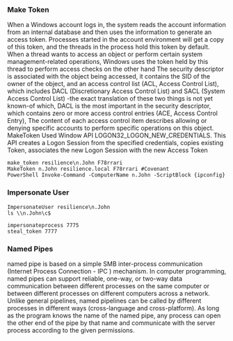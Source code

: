 ### Make Token
When a Windows account logs in, the system reads the account information from an internal database and then uses the information to generate an access token. Processes started in the account environment will get a copy of this token, and the threads in the process hold this token by default. When a thread wants to access an object or perform certain system management-related operations, Windows uses the token held by this thread to perform access checks on the other hand The security descriptor is associated with the object being accessed, it contains the SID of the owner of the object, and an access control list (ACL, Access Control List), which includes DACL (Discretionary Access Control List) and SACL (System Access Control List) -the exact translation of these two things is not yet known-of which, DACL is the most important in the security descriptor, which contains zero or more access control entries (ACE, Access Control Entry), The content of each access control item describes allowing or denying specific accounts to perform specific operations on this object. 
MakeToken Used Window API LOGON32_LOGON_NEW_CREDENTIALS.
This API creates a Logon Session from the specified credentials, copies existing Token, associates the new Logon Session with the new Access Token
```
make_token resilience\n.John F78rrari
MakeToken n.John resilience.local F78rrari #Covenant
PowerShell Invoke-Command -ComputerName n.John -ScriptBlock {ipconfig}
```
### Impersonate User
```
ImpersonateUser resilience\n.John
ls \\n.John\c$

```
```
impersonateprocess 7775
steal_token 7777
```

### Named Pipes
named pipe is based on a simple SMB inter-process communication (Internet Process Connection - IPC ) mechanism. 
In computer programming, named pipes can support reliable, one-way, or two-way data communication between different processes on the same computer or between different processes on different computers across a network.
Unlike general pipelines, named pipelines can be called by different processes in different ways (cross-language and cross-platform).
As long as the program knows the name of the named pipe, any process can open the other end of the pipe by that name and communicate with the server process according to the given permissions.



